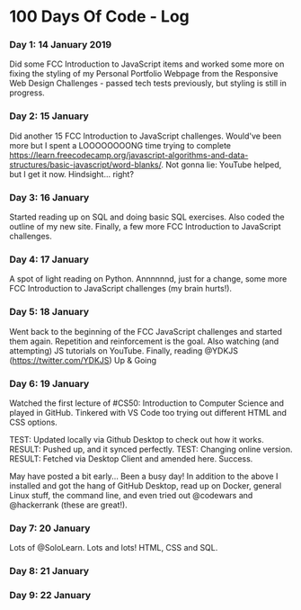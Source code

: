 # 100 Days Of Code - Log

### Day 1: 14 January 2019
Did some FCC Introduction to JavaScript items and worked some more on fixing the styling of my Personal Portfolio Webpage from the Responsive Web Design Challenges - passed tech tests previously, but styling is still in progress. 

### Day 2: 15 January
Did another 15 FCC Introduction to JavaScript challenges. Would've been more but I spent a LOOOOOOOONG time trying to complete https://learn.freecodecamp.org/javascript-algorithms-and-data-structures/basic-javascript/word-blanks/. Not gonna lie: YouTube helped, but I get it now. Hindsight... right?

### Day 3: 16 January
Started reading up on SQL and doing basic SQL exercises. Also coded the outline of my new site. Finally, a few more FCC Introduction to JavaScript challenges.

### Day 4: 17 January
A spot of light reading on Python. Annnnnnd, just for a change, some more FCC Introduction to JavaScript challenges (my brain hurts!).

### Day 5: 18 January
Went back to the beginning of the FCC JavaScript challenges and started them again. Repetition and reinforcement is the goal. Also watching (and attempting) JS tutorials on YouTube. Finally, reading @YDKJS (https://twitter.com/YDKJS) Up & Going

### Day 6: 19 January
Watched the first lecture of #CS50: Introduction to Computer Science and played in GitHub. Tinkered with VS Code too trying out different HTML and CSS options.

TEST: Updated locally via Github Desktop to check out how it works.
RESULT: Pushed up, and it synced perfectly. 
TEST: Changing online version.
RESULT: Fetched via Desktop Client and amended here.
Success.

May have posted a bit early... Been a busy day! In addition to the above I installed and got the hang of GitHub Desktop, read up on Docker, general Linux stuff, the command line, and even tried out @codewars and @hackerrank (these are great!).

### Day 7: 20 January
Lots of @SoloLearn.  Lots and lots! HTML, CSS and SQL.

### Day 8: 21 January


### Day 9: 22 January
